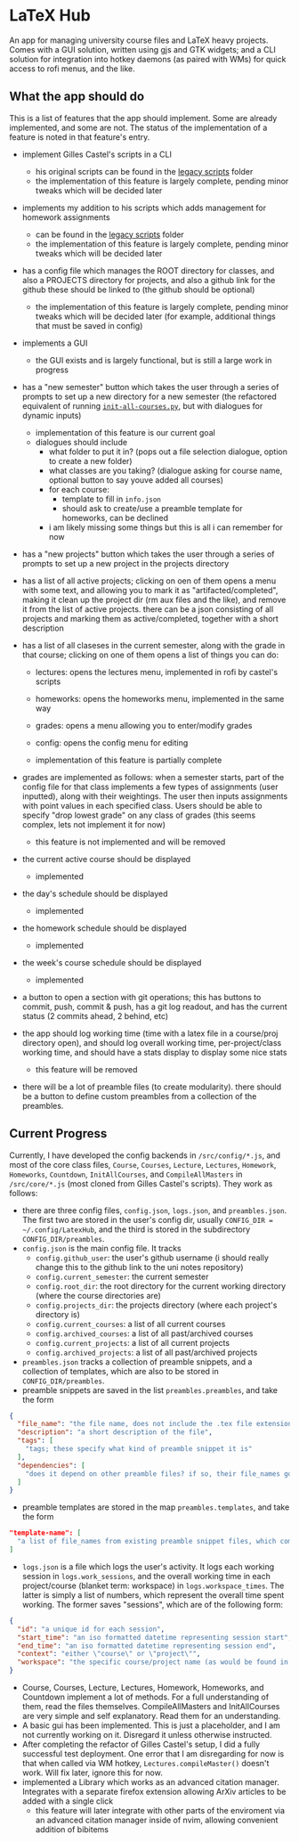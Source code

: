 # LaTeX Hub

An app for managing university course files and LaTeX heavy projects. Comes with a GUI solution, written using gjs and GTK widgets; and a CLI solution
for integration into hotkey daemons (as paired with WMs) for quick access to rofi menus, and the like.

## What the app should do

This is a list of features that the app should implement. Some are already implemented, and some are not. The status of
the implementation of a feature is noted in that feature's entry.

- implement Gilles Castel's scripts in a CLI
  - his original scripts can be found in the [legacy scripts](legacy-scripts) folder
  - the implementation of this feature is largely complete, pending minor tweaks which will be decided later

- implements my addition to his scripts which adds management for homework assignments
  - can be found in the [legacy scripts](legacy-scripts) folder
  - the implementation of this feature is largely complete, pending minor tweaks which will be decided later

- has a config file which manages the ROOT directory for classes, and also a PROJECTS directory for projects, and also a github link for the github these should be linked to (the github should be optional)
  - the implementation of this feature is largely complete, pending minor tweaks which will be decided later (for example, additional things that must be saved in config)

- implements a GUI
  - the GUI exists and is largely functional, but is still a large work in progress

- has a "new semester" button which takes the user through a series of prompts to set up a new directory for a new semester (the refactored equivalent of running [`init-all-courses.py`](legacy-scripts/init-all-courses.py), but with dialogues for dynamic inputs)
  - implementation of this feature is our current goal
  - dialogues should include
    - what folder to put it in? (pops out a file selection dialogue, option to create a new folder)
    - what classes are you taking? (dialogue asking for course name, optional button to say youve added all courses)
    - for each course:
      - template to fill in `info.json`
      - should ask to create/use a preamble template for homeworks, can be declined
    - i am likely missing some things but this is all i can remember for now

- has a "new projects" button which takes the user through a series of prompts to set up a new project in the projects directory

- has a list of all active projects; clicking on oen of them opens a menu with some text, and allowing you to mark it as "artifacted/completed", making it clean up the project dir (rm aux files and the like), and remove it from the list of active projects. there can be a json consisting of all projects and marking them as active/completed, together with a short description

- has a list of all claseses in the current semester, along with the grade in that course; clicking on one of them opens a list of things you can do:

    - lectures: opens the lectures menu, implemented in rofi by castel's scripts

    - homeworks: opens the homeworks menu, implemented in the same way

    - grades: opens a menu allowing you to enter/modify grades

    - config: opens the config menu for editing

    - implementation of this feature is partially complete

- grades are implemented as follows: when a semester starts, part of the config file for that class implements a few types of assignments (user inputted), along with their weightings. The user then inputs assignments with point values in each specified class. Users should be able to specify "drop lowest grade" on any class of grades (this seems complex, lets not implement it for now)
  - this feature is not implemented and will be removed

- the current active course should be displayed
  - implemented

- the day's schedule should be displayed
  - implemented

- the homework schedule should be displayed
  - implemented

- the week's course schedule should be displayed
  - implemented

- a button to open a section with git operations; this has buttons to commit, push, commit & push, has a git log readout, and has the current status (2 commits ahead, 2 behind, etc)

- the app should log working time (time with a latex file in a course/proj directory open), and should log overall working time, per-project/class working time, and should have a stats display to display some nice stats
  - this feature will be removed

- there will be a lot of preamble files (to create modularity). there should be a button to define custom preambles from a collection of the preambles. 

## Current Progress

Currently, I have developed the config backends in `/src/config/*.js`, and most of the core class files, `Course`, `Courses`, `Lecture`, `Lectures`, `Homework`, `Homeworks`, `Countdown`, `InitAllCourses`, and `CompileAllMasters` in `/src/core/*.js` (most cloned from Gilles Castel's scripts). They work as follows:
- there are three config files, `config.json`, `logs.json`, and `preambles.json`. The first two are stored in the user's config dir, usually `CONFIG_DIR = ~/.config/LatexHub`, and the third is stored in the subdirectory `CONFIG_DIR/preambles`.
- `config.json` is the main config file. It tracks
  - `config.github_user`: the user's github username (i should really change this to the github link to the uni notes repository)
  - `config.current_semester`: the current semester
  - `config.root_dir`: the root directory for the current working directory (where the course directories are)
  - `config.projects_dir`: the projects directory (where each project's directory is)
  - `config.current_courses`: a list of all current courses
  - `config.archived_courses`: a list of all past/archived courses
  - `config.current_projects`: a list of all current projects
  - `config.archived_projects`: a list of all past/archived projects
- `preambles.json` tracks a collection of preamble snippets, and a collection of templates, which are also to be stored in `CONFIG_DIR/preambles`.
- preamble snippets are saved in the list `preambles.preambles`, and take the form
```json
{
  "file_name": "the file name, does not include the .tex file extension",
  "description": "a short description of the file",
  "tags": [
    "tags; these specify what kind of preamble snippet it is"
  ],
  "dependencies": [
    "does it depend on other preamble files? if so, their file_names go here"
  ]
}
```
- preamble templates are stored in the map `preambles.templates`, and take the form
```json
"template-name": [
  "a list of file_names from existing preamble snippet files, which combine to form the template"
]
```
- `logs.json` is a file which logs the user's activity. It logs each working session in `logs.work_sessions`, and the overall working time in each project/course (blanket term: workspace) in `logs.workspace_times`. The latter is simply a list of numbers, which represent the overall time spent working. The former saves "sessions", which are of the following form:
```json
{
  "id": "a unique id for each session",
  "start_time": "an iso formatted datetime representing session start",
  "end_time": "an iso formatted datetime representing session end",
  "context": "either \"course\" or \"project\"",
  "workspace": "the specific course/project name (as would be found in config.current_projects/courses) that was worked on"
}
```
- Course, Courses, Lecture, Lectures, Homework, Homeworks, and Countdown implement a lot of methods. For a full understanding of them, read the files themselves. CompileAllMasters and InitAllCourses are very simple and self explanatory. Read them for an understanding.
- A basic gui has been implemented. This is just a placeholder, and I am not currently working on it. Disregard it unless otherwise instructed.
- After completing the refactor of Gilles Castel's setup, I did a fully successful test deployment. One error that I am disregarding for now is that when called via WM hotkey, `Lectures.compileMaster()` doesn't work. Will fix later, ignore this for now.
- implemented a Library which works as an advanced citation manager. Integrates with a separate firefox extension allowing ArXiv articles to be added with a single click
  - this feature will later integrate with other parts of the enviroment via an advanced citation manager inside of nvim, allowing convenient addition of bibitems